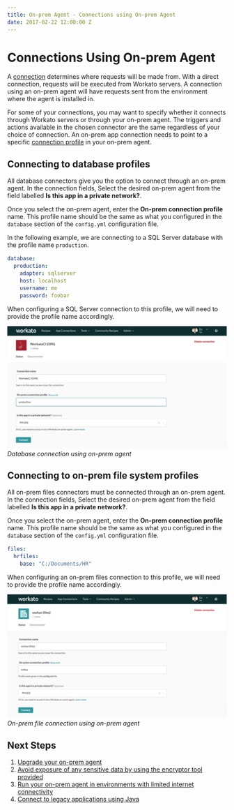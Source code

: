 ```yaml
---
title: On-prem Agent - Connections using On-prem Agent
date: 2017-02-22 12:00:00 Z
---
```


# Connections Using On-prem Agent
A [connection](/connections.md) determines where requests will be made from. With a direct connection, requests will be executed from Workato servers. A connection using an on-prem agent will have requests sent from the environment where the agent is installed in.

For some of your connections, you may want to specify whether it connects through Workato servers or through your on-prem agent. The triggers and actions available in the chosen connector are the same regardless of your choice of connection. An on-prem app connection needs to point to a specific [connection profile](/on-prem/profile.md) in your on-prem agent.

## Connecting to database profiles
All database connectors give you the option to connect through an on-prem agent. In the connection fields, Select the desired on-prem agent from the field labelled **Is this app in a private network?**.

Once you select the on-prem agent, enter the **On-prem connection profile** name. This profile name should be the same as what you configured in the `database` section of the `config.yml` configuration file.

In the following example, we are connecting to a SQL Server database with the profile name `production`.

```YAML
database:
  production:
    adapter: sqlserver
    host: localhost
    username: me
    password: foobar
```
When configuring a SQL Server connection to this profile, we will need to provide the profile name accordingly.

![Database connection using on-prem agent ](/assets/images/on-prem/database-opa-connection.png)
*Database connection using on-prem agent*

## Connecting to on-prem file system profiles
All on-prem files connectors must be connected through an on-prem agent. In the connection fields, Select the desired on-prem agent from the field labelled **Is this app in a private network?**.

Once you select the on-prem agent, enter the **On-prem connection profile** name. This profile name should be the same as what you configured in the `database` section of the `config.yml` configuration file.

```YAML
files:
  hrfiles:
    base: "C:/Documents/HR"
```

When configuring an on-prem files connection to this profile, we will need to provide the profile name accordingly.

![On-prem file connection using on-prem agent](/assets/images/on-prem/files-opa-connection.png)
*On-prem file connection using on-prem agent*

## Next Steps
1) [Upgrade your on-prem agent](/on-prem/upgrade.md)
2) [Avoid exposure of any sensitive data by using the encryptor tool provided](/on-prem/password-encryption.md)
3) [Run your on-prem agent in environments with limited internet connectivity](/on-prem/proxy.md)
4) [Connect to legacy applications using Java](/on-prem/extension.md)
